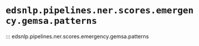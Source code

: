 # `edsnlp.pipelines.ner.scores.emergency.gemsa.patterns`

::: edsnlp.pipelines.ner.scores.emergency.gemsa.patterns
